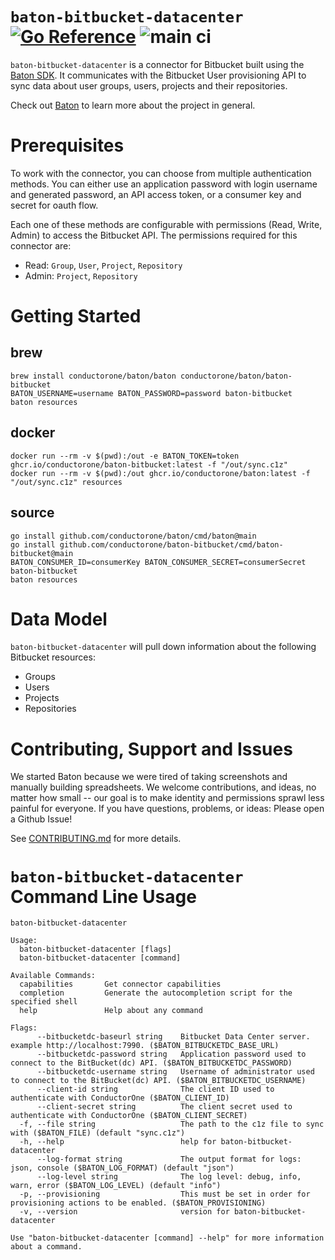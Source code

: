 
# `baton-bitbucket-datacenter` [![Go Reference](https://pkg.go.dev/badge/github.com/conductorone/baton-bitbucket.svg)](https://pkg.go.dev/github.com/conductorone/baton-bitbucket) ![main ci](https://github.com/conductorone/baton-zendesk/actions/workflows/main.yaml/badge.svg)

`baton-bitbucket-datacenter` is a connector for Bitbucket built using the [Baton SDK](https://github.com/conductorone/baton-sdk). It communicates with the Bitbucket User provisioning API to sync data about user groups, users, projects and their repositories.

Check out [Baton](https://github.com/conductorone/baton) to learn more about the project in general.

# Prerequisites

To work with the connector, you can choose from multiple authentication methods. You can either use an application password with login username and generated password, an API access token, or a consumer key and secret for oauth flow.

Each one of these methods are configurable with permissions (Read, Write, Admin) to access the Bitbucket API. The permissions required for this connector are:
- Read: `Group`, `User`, `Project`, `Repository`
- Admin: `Project`, `Repository`

# Getting Started

## brew

```
brew install conductorone/baton/baton conductorone/baton/baton-bitbucket
BATON_USERNAME=username BATON_PASSWORD=password baton-bitbucket
baton resources
```

## docker

```
docker run --rm -v $(pwd):/out -e BATON_TOKEN=token ghcr.io/conductorone/baton-bitbucket:latest -f "/out/sync.c1z"
docker run --rm -v $(pwd):/out ghcr.io/conductorone/baton:latest -f "/out/sync.c1z" resources
```

## source

```
go install github.com/conductorone/baton/cmd/baton@main
go install github.com/conductorone/baton-bitbucket/cmd/baton-bitbucket@main
BATON_CONSUMER_ID=consumerKey BATON_CONSUMER_SECRET=consumerSecret baton-bitbucket
baton resources
```

# Data Model

`baton-bitbucket-datacenter` will pull down information about the following Bitbucket resources:

- Groups
- Users
- Projects
- Repositories

# Contributing, Support and Issues

We started Baton because we were tired of taking screenshots and manually building spreadsheets. We welcome contributions, and ideas, no matter how small -- our goal is to make identity and permissions sprawl less painful for everyone. If you have questions, problems, or ideas: Please open a Github Issue!

See [CONTRIBUTING.md](https://github.com/ConductorOne/baton/blob/main/CONTRIBUTING.md) for more details.

# `baton-bitbucket-datacenter` Command Line Usage

```
baton-bitbucket-datacenter

Usage:
  baton-bitbucket-datacenter [flags]
  baton-bitbucket-datacenter [command]

Available Commands:
  capabilities       Get connector capabilities
  completion         Generate the autocompletion script for the specified shell
  help               Help about any command

Flags:
      --bitbucketdc-baseurl string    Bitbucket Data Center server. example http://localhost:7990. ($BATON_BITBUCKETDC_BASE_URL)
      --bitbucketdc-password string   Application password used to connect to the BitBucket(dc) API. ($BATON_BITBUCKETDC_PASSWORD)
      --bitbucketdc-username string   Username of administrator used to connect to the BitBucket(dc) API. ($BATON_BITBUCKETDC_USERNAME)
      --client-id string              The client ID used to authenticate with ConductorOne ($BATON_CLIENT_ID)
      --client-secret string          The client secret used to authenticate with ConductorOne ($BATON_CLIENT_SECRET)
  -f, --file string                   The path to the c1z file to sync with ($BATON_FILE) (default "sync.c1z")
  -h, --help                          help for baton-bitbucket-datacenter
      --log-format string             The output format for logs: json, console ($BATON_LOG_FORMAT) (default "json")
      --log-level string              The log level: debug, info, warn, error ($BATON_LOG_LEVEL) (default "info")
  -p, --provisioning                  This must be set in order for provisioning actions to be enabled. ($BATON_PROVISIONING)
  -v, --version                       version for baton-bitbucket-datacenter

Use "baton-bitbucket-datacenter [command] --help" for more information about a command.
```